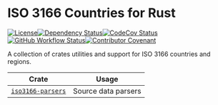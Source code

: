 # ISO 3166 Countries for Rust

[![License][license-image]][license-link]<!--
-->[![Dependency Status][deps-image]][deps-link]<!--
-->[![CodeCov Status][codecov-image]][codecov-link]<!--
-->[![GitHub Workflow Status][gha-image]][gha-link]<!--
-->[![Contributor Covenant][conduct-image]][conduct-link]

A collection of crates utilities and support for ISO 3166 countries and regions.

| Crate | Usage |
|-------|-------|
| [`iso3166-parsers`](./parsers) | Source data parsers |

[license-link]: LICENSE
[license-image]: https://img.shields.io/github/license/jcape/iso3166?style=flat-square
[deps-image]: https://deps.rs/repo/github/jcape/iso3166/status.svg?style=flat-square
[deps-link]: https://deps.rs/repo/github/jcape/iso3166
[codecov-image]: https://img.shields.io/codecov/c/github/jcape/iso3166/main?style=flat-square
[codecov-link]: https://codecov.io/gh/jcape/iso3166
[gha-image]: https://img.shields.io/github/actions/workflow/status/jcape/iso3166/ci.yml?branch=main&style=flat-square
[gha-link]: https://github.com/jcape/iso3166/actions/workflows/ci.yml?query=branch%3Amain
[conduct-link]: CODE_OF_CONDUCT.md
[conduct-image]: https://img.shields.io/badge/Contributor%20Covenant-2.1-4baaaa.svg?style=flat-square
